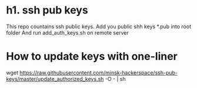 h1. ssh pub keys
============

This repo countains ssh public keys.
Add you public shh keys *.pub into root folder 
And run add_auth_keys.sh on remote server


How to update keys with one-liner
=================================

wget https://raw.githubusercontent.com/minsk-hackerspace/ssh-pub-keys/master/update_authorized_keys.sh -O - | sh

